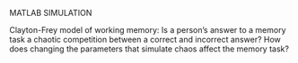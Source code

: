 MATLAB SIMULATION

Clayton-Frey model of working memory:
Is a person’s answer to a memory task a chaotic competition between a correct and incorrect answer? 
How does changing the parameters that simulate chaos affect the memory task?

